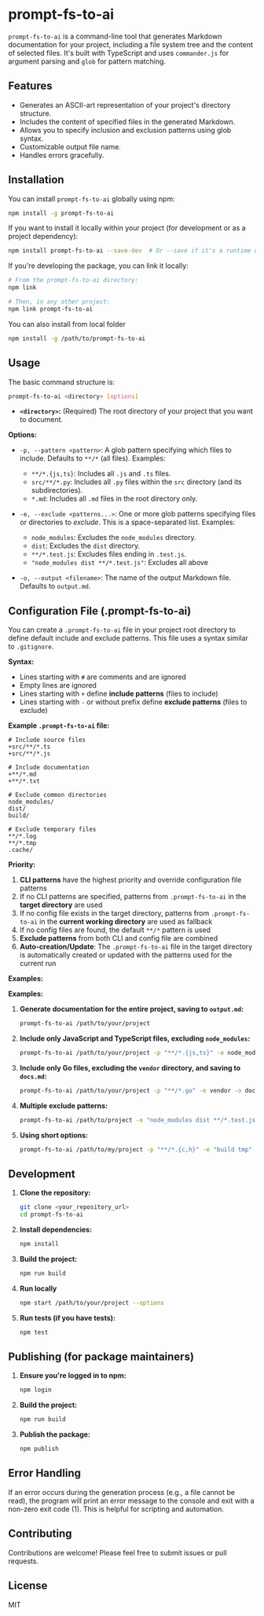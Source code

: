 # prompt-fs-to-ai

`prompt-fs-to-ai` is a command-line tool that generates Markdown documentation for your project, including a file system tree and the content of selected files. It's built with TypeScript and uses `commander.js` for argument parsing and `glob` for pattern matching.

## Features

*   Generates an ASCII-art representation of your project's directory structure.
*   Includes the content of specified files in the generated Markdown.
*   Allows you to specify inclusion and exclusion patterns using glob syntax.
*   Customizable output file name.
*   Handles errors gracefully.

## Installation

You can install `prompt-fs-to-ai` globally using npm:

```bash
npm install -g prompt-fs-to-ai
```

If you want to install it locally within your project (for development or as a project dependency):

```bash
npm install prompt-fs-to-ai --save-dev  # Or --save if it's a runtime dependency
```

If you're developing the package, you can link it locally:

```bash
# From the prompt-fs-to-ai directory:
npm link

# Then, in any other project:
npm link prompt-fs-to-ai
```
You can also install from local folder
```bash
npm install -g /path/to/prompt-fs-to-ai
```

## Usage

The basic command structure is:

```bash
prompt-fs-to-ai <directory> [options]
```

*   **`<directory>`:**  (Required) The root directory of your project that you want to document.

**Options:**

*   `-p, --pattern <pattern>`:  A glob pattern specifying which files to include.  Defaults to `**/*` (all files).  Examples:
    *   `**/*.{js,ts}`:  Includes all `.js` and `.ts` files.
    *   `src/**/*.py`: Includes all `.py` files within the `src` directory (and its subdirectories).
    *   `*.md`: Includes all `.md` files in the root directory only.

*   `-e, --exclude <patterns...>`:  One or more glob patterns specifying files or directories to *exclude*.  This is a space-separated list.  Examples:
    *   `node_modules`:  Excludes the `node_modules` directory.
    *   `dist`: Excludes the `dist` directory.
    *   `**/*.test.js`: Excludes files ending in `.test.js`.
    *  `"node_modules dist **/*.test.js"`: Excludes all above

*   `-o, --output <filename>`:  The name of the output Markdown file.  Defaults to `output.md`.

## Configuration File (.prompt-fs-to-ai)

You can create a `.prompt-fs-to-ai` file in your project root directory to define default include and exclude patterns. This file uses a syntax similar to `.gitignore`.

**Syntax:**

*   Lines starting with `#` are comments and are ignored
*   Empty lines are ignored
*   Lines starting with `+` define **include patterns** (files to include)
*   Lines starting with `-` or without prefix define **exclude patterns** (files to exclude)

**Example `.prompt-fs-to-ai` file:**

```gitignore
# Include source files
+src/**/*.ts
+src/**/*.js

# Include documentation
+**/*.md
+**/*.txt

# Exclude common directories
node_modules/
dist/
build/

# Exclude temporary files
**/*.log
**/*.tmp
.cache/
```

**Priority:**

1. **CLI patterns** have the highest priority and override configuration file patterns
2. If no CLI patterns are specified, patterns from `.prompt-fs-to-ai` in the **target directory** are used
3. If no config file exists in the target directory, patterns from `.prompt-fs-to-ai` in the **current working directory** are used as fallback
4. If no config files are found, the default `**/*` pattern is used
5. **Exclude patterns** from both CLI and config file are combined
6. **Auto-creation/Update**: The `.prompt-fs-to-ai` file in the target directory is automatically created or updated with the patterns used for the current run

**Examples:**

**Examples:**

1.  **Generate documentation for the entire project, saving to `output.md`:**

    ```bash
    prompt-fs-to-ai /path/to/your/project
    ```

2.  **Include only JavaScript and TypeScript files, excluding `node_modules`:**

    ```bash
    prompt-fs-to-ai /path/to/your/project -p "**/*.{js,ts}" -e node_modules
    ```

3.  **Include only Go files, excluding the `vendor` directory, and saving to `docs.md`:**

    ```bash
    prompt-fs-to-ai /path/to/your/project -p "**/*.go" -e vendor -o docs.md
    ```

4.  **Multiple exclude patterns:**

    ```bash
    prompt-fs-to-ai /path/to/project -e "node_modules dist **/*.test.js"
    ```

5. **Using short options:**
    ```bash
    prompt-fs-to-ai /path/to/my/project -p "**/*.{c,h}" -e "build tmp" -o my_c_docs.md
    ```

## Development

1.  **Clone the repository:**

    ```bash
    git clone <your_repository_url>
    cd prompt-fs-to-ai
    ```

2.  **Install dependencies:**

    ```bash
    npm install
    ```

3.  **Build the project:**

    ```bash
    npm run build
    ```

4. **Run locally**
    ```bash
    npm start /path/to/your/project --options
    ```

5.  **Run tests (if you have tests):**

    ```bash
    npm test
    ```

##  Publishing (for package maintainers)

1.  **Ensure you're logged in to npm:**

    ```bash
    npm login
    ```

2.  **Build the project:**

    ```bash
    npm run build
    ```

3.  **Publish the package:**

    ```bash
    npm publish
    ```

## Error Handling

If an error occurs during the generation process (e.g., a file cannot be read), the program will print an error message to the console and exit with a non-zero exit code (1).  This is helpful for scripting and automation.

## Contributing

Contributions are welcome!  Please feel free to submit issues or pull requests.

## License

MIT
